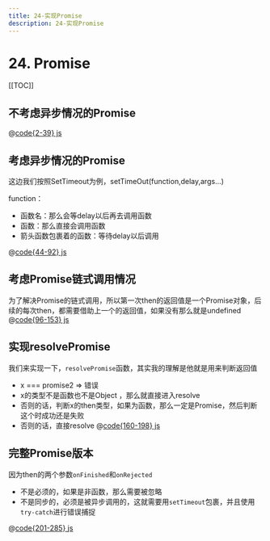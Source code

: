 ```yaml
---
title: 24-实现Promise
description: 24-实现Promise
---
```


# 24. Promise

[[TOC]]

## 不考虑异步情况的Promise

@[code{2-39} js](./src/24-promise.js)

## 考虑异步情况的Promise

这边我们按照SetTimeout为例，setTimeOut(function,delay,args...)  

function：  
+ 函数名：那么会等delay以后再去调用函数
+ 函数：那么直接会调用函数
+ 箭头函数包裹着的函数：等待delay以后调用

@[code{44-92} js](./src/24-promise.js)

## 考虑Promise链式调用情况

为了解决Promise的链式调用，所以第一次then的返回值是一个Promise对象，后续的每次then，都需要借助上一个的返回值，如果没有那么就是undefined
@[code{96-153} js](./src/24-promise.js)

## 实现resolvePromise  

我们来实现一下，`resolvePromise`函数，其实我的理解是他就是用来判断返回值
+ x === promise2 => 错误
+ x的类型不是函数也不是Object ，那么就直接进入resolve
+ 否则的话，判断x的then类型，如果为函数，那么一定是Promise，然后判断这个时成功还是失败
+ 否则的话，直接resolve
@[code{160-198} js](./src/24-promise.js)

## 完整Promise版本

因为then的两个参数`onFinished`和`onRejected`  
+ 不是必须的，如果是非函数，那么需要被忽略
+ 不是同步的，必须是被异步调用的，这就需要用`setTimeout`包裹，并且使用`try-catch`进行错误捕捉  
  
@[code{201-285} js](./src/24-promise.js)